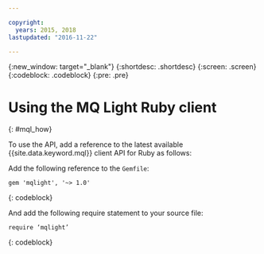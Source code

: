 ```yaml
---

copyright:
  years: 2015, 2018
lastupdated: "2016-11-22"

---
```


{:new_window: target="_blank"}
{:shortdesc: .shortdesc}
{:screen: .screen}
{:codeblock: .codeblock}
{:pre: .pre}

# Using the MQ Light Ruby client
{: #mql_how}


To use the API, add a reference to the latest available {{site.data.keyword.mql}} client API for Ruby as follows:

Add the following reference to the <code>Gemfile</code>:

```
gem 'mqlight', '~> 1.0'
```
{: codeblock}

And add the following require statement to your source file:

```
require ‘mqlight’
```
{: codeblock}

<!-- Comment from Andrew
Instructions for getting started, with links for more info
Simple send source and receive source in-line

-->


